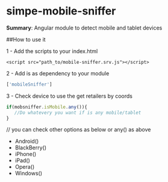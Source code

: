 # simpe-mobile-sniffer

**Summary**: Angular module to detect mobile and tablet devices

##How to use it

1 - Add the scripts to your index.html

```<script src="path_to/mobile-sniffer.srv.js"></script>```

2 - Add is as dependency to your module
```js
['mobileSniffer']
``` 

3 - Check device to use the get retailers by coords

```js 
if(mobsniffer.isMobile.any()){
   //Do whatevery you want if is any mobile/tablet
}
```  
// you can check other options as below or any() as above

- Android() 
- BlackBerry()
- iPhone()
- iPad()
- Opera()
- Windows()
